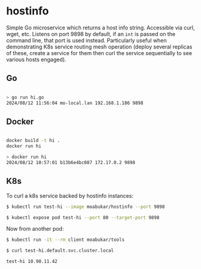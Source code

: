 # hostinfo

Simple Go microservice which returns a host info string. Accessible via curl, wget, etc. Listens on port 9898 by default, if an `int` is passed on the command line, that port is used instead. Particularly useful when demonstrating K8s service routing mesh operation (deploy several replicas of these, create a service for them then curl the service sequentially to see various hosts engaged).

## Go

```bash

> go run hi.go 
2024/08/12 11:56:04 mo-local.lan 192.168.1.186 9898

```

## Docker

```bash

docker build -t hi .
docker run hi

> docker run hi
2024/08/12 10:57:01 b13b6e4bc087 172.17.0.2 9898

```

## K8s

To curl a k8s service backed by hostinfo instances:

```bash
$ kubectl run test-hi --image moabukar/hostinfo --port 9898

$ kubectl expose pod test-hi --port 80 --target-port 9898
```

Now from another pod:

```bash
$ kubectl run -it --rm client moabukar/tools 

$ curl test-hi.default.svc.cluster.local

test-hi 10.90.11.42
```

